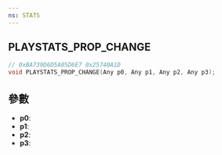 ```yaml
---
ns: STATS
---
```

## PLAYSTATS_PROP_CHANGE

```c
// 0xBA739D6D5A05D6E7 0x25740A1D
void PLAYSTATS_PROP_CHANGE(Any p0, Any p1, Any p2, Any p3);
```


## 參數
* **p0**: 
* **p1**: 
* **p2**: 
* **p3**: 

